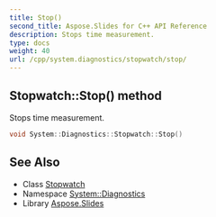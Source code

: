 ```yaml
---
title: Stop()
second_title: Aspose.Slides for C++ API Reference
description: Stops time measurement.
type: docs
weight: 40
url: /cpp/system.diagnostics/stopwatch/stop/
---
```

## Stopwatch::Stop() method


Stops time measurement.

```cpp
void System::Diagnostics::Stopwatch::Stop()
```

## See Also

* Class [Stopwatch](./)
* Namespace [System::Diagnostics](../)
* Library [Aspose.Slides](../../)